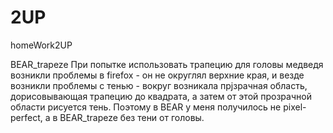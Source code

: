 # 2UP
homeWork2UP

BEAR_trapeze
При попытке использовать трапецию для головы медведя возникли проблемы в firefox - он не округлял верхние края, и везде возникли проблемы с тенью - вокруг возникала прjзрачная область, дорисовывающая трапецию до квадрата, а затем от этой прозрачной области рисуется тень. Поэтому в BEAR у меня получилось не pixel-perfect, а в BEAR_trapeze без тени от головы.
